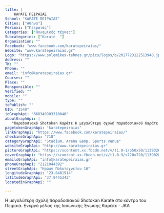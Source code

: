 ```yaml
---
title: |
    ΚΑΡΑΤΕ ΠΕΙΡΑΙΑΣ
School: "ΚΑΡΑΤΕ ΠΕΙΡΑΙΑΣ"
Cities: ["Αθήνα"]
Perioxi: ["Πειραιάς"]
Categories: ["Πολεμικές τέχνες"]
Subcategories: ["Karate  "]
Organization: ""
Facebook: "www.facebook.com/karatepeiraias/"
Website: "www.karatepeiraias.gr"
Logo: "https://www.polemikes-tehnes.gr/pics/logos/b/2017723122513948.jpg"
Address: ""
TK: ""
Phone: ""
email: "info@karatepeiraias.gr"
Courses: ""
Place: ""
Rensponsible: ""
Verified: ""
mobile: ""
type: ""
toPublish: ""
UID: "1548"
idGraphApi: "668349903310846"
aboutGraphApi: | 
   "Παραδοσιακό Shotokan Καράτε Η μεγαλύτερη σχολή παραδοσιακού Καράτε στον Πειραιά Ενεργό μέλος Ιαπωνικής Ένωσης Καράτε(JKA) Ολυμπιακό Άθλημα "
pagetokenGraphApi: "karatepeiraias"
linkGraphApi: "https://www.facebook.com/karatepeiraias/"
checkinsGraphApi: "718"
categoryGraphApi: "Stadium, Arena &amp; Sports Venue"
websiteGraphApi: "http://www.karatepeiraias.gr"
pictureGraphApi: "https://scontent.xx.fbcdn.net/v/t1.0-1/p50x50/11393261_684415151704321_7725539868658325316_n.jpg?oh=2ed16711a79cdfed9ccbaead32b3a575&amp;oe=5B42ED5E"
coverGraphApi: "https://scontent.xx.fbcdn.net/v/t1.0-9/s720x720/11390280_684401955038974_1806897373624974762_n.jpg?oh=87b3f6fa6b05996c421a6d5d83d752e8&amp;oe=5B460533"
emailsGraphApi: "info@karatepeiraias.gr"
phoneGraphApi: "2121044392"
streetGraphApi: "Ηρώων Πολυτεχνείου 16"
longitudeGraphApi: "23.6481514"
latitudeGraphApi: "37.9445343"
locatedinGraphApi: ""

---
```


Η μεγαλύτερη σχολή παραδοσιακού Shotokan Karate στο κέντρο του Πειραιά. Ενεργό μέλος της Ιαπωνικής Ένωσης Καράτε - JKA

